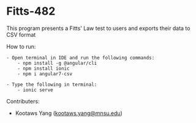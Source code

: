 # Fitts-482

This program presents a Fitts' Law test to users and exports their data to CSV format




How to run:

    - Open terminal in IDE and run the following commands:
        - npm install -g @angular/cli
        - npm install ionic
        - npm i angular7-csv

    - Type the following in terminal:
        - ionic serve


Contributers:
- Kootaws Yang (kootaws.yang@mnsu.edu)